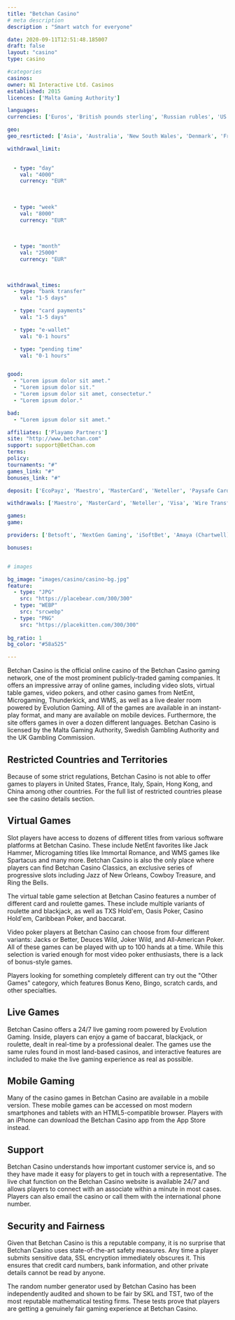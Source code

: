 ```yaml
---
title: "Betchan Casino"
# meta description
description : "Smart watch for everyone"

date: 2020-09-11T12:51:48.185007
draft: false
layout: "casino" 
type: casino

#categories
casinos: 
owner: N1 Interactive Ltd. Casinos
established: 2015
licences: ['Malta Gaming Authority']

languages: 
currencies: ['Euros', 'British pounds sterling', 'Russian rubles', 'US dollars', 'Bitcoin']

geo: 
geo_resrticted: ['Asia', 'Australia', 'New South Wales', 'Denmark', 'France', 'Germany', 'Schleswig-Holstein', 'Israel', 'Italy', 'Latvia', 'Netherlands', 'Puerto Rico', 'Romania', 'Spain', 'Sweden', 'Switzerland', 'Turkey', 'United Kingdom', 'United States', 'Alabama', 'Alaska', 'American Samoa', 'Arizona', 'Arkansas', 'California', 'Colorado', 'Connecticut', 'Delaware', 'District of Columbia', 'Florida', 'Georgia(US)', 'Guam', 'Hawaii', 'Idaho', 'Illinois', 'Indiana', 'Iowa', 'Kansas', 'Kentucky', 'Louisiana', 'Maine', 'Maryland', 'Massachusetts', 'Michigan', 'Minnesota', 'Mississippi', 'Missouri', 'Montana', 'Nebraska', 'Nevada', 'New Hampshire', 'New Jersey', 'New Mexico', 'New York', 'North Carolina', 'North Dakota', 'Northern Mariana Islands', 'Ohio', 'Oklahoma', 'Oregon', 'Pennsylvania', 'Rhode Island', 'South Carolina', 'South Dakota', 'Tennessee', 'Texas', 'U.S. Virgin Islands', 'Utah', 'Vermont', 'Virginia', 'Washington', 'West Virginia', 'Wisconsin', 'Wyoming']

withdrawal_limit:

  
  - type: "day"
    val: "4000"
    currency: "EUR"
  
  
  
  - type: "week"
    val: "8000"
    currency: "EUR"
  
  
  
  - type: "month"
    val: "25000"
    currency: "EUR"
  
  

withdrawal_times:
  - type: "bank transfer"
    val: "1-5 days"

  - type: "card payments"
    val: "1-5 days"

  - type: "e-wallet"
    val: "0-1 hours"

  - type: "pending time"
    val: "0-1 hours"


good:
  - "Lorem ipsum dolor sit amet."
  - "Lorem ipsum dolor sit."
  - "Lorem ipsum dolor sit amet, consectetur."
  - "Lorem ipsum dolor."

bad:
  - "Lorem ipsum dolor sit amet."

affiliates: ['Playamo Partners']
site: "http://www.betchan.com"
support: support@BetChan.com
terms:
policy:
tournaments: "#"
games_link: "#"
bonuses_link: "#"

deposit: ['EcoPayz', 'Maestro', 'MasterCard', 'Neteller', 'Paysafe Card', 'Visa', 'Skrill', 'Wire Transfer', 'Bitcoin', 'Cubits']

withdrawals: ['Maestro', 'MasterCard', 'Neteller', 'Visa', 'Wire Transfer', 'EcoPayz', 'Skrill', 'Bitcoin', 'Cubits']

games: 
game:

providers: ['Betsoft', 'NextGen Gaming', 'iSoftBet', 'Amaya (Chartwell)', 'BGAMING', 'Igaming2go', 'Ezugi', 'Thunderkick', 'Amatic Industries', 'EGT Interactive', 'Elk Studios', 'Endorphina', 'GameArt', 'Booming Games', 'Quickfire', 'Habanero', 'Pragmatic Play', 'Mr. Slotty', 'Belatra']

bonuses:


# images

bg_image: "images/casino/casino-bg.jpg"  
feature:
  - type: "JPG" 
    src: "https://placebear.com/300/300"
  - type: "WEBP"
    src: "srcwebp"
  - type: "PNG"
    src: "https://placekitten.com/300/300"  
 
bg_ratio: 1 
bg_color: "#58a525"  

---
```


Betchan Casino is the official online casino of the Betchan Casino gaming network, one of the most prominent publicly-traded gaming companies. It offers an impressive array of online games, including video slots, virtual table games, video pokers, and other casino games from NetEnt, Microgaming, Thunderkick, and WMS, as well as a live dealer room powered by Evolution Gaming. All of the games are available in an instant-play format, and many are available on mobile devices. Furthermore, the site offers games in over a dozen different languages. Betchan Casino is licensed by the Malta Gaming Authority, Swedish Gambling Authority and the UK Gambling Commission.

## Restricted Countries and Territories
Because of some strict regulations, Betchan Casino is not able to offer games to players in United States, France, Italy, Spain, Hong Kong, and China among other countries. For the full list of restricted countries please see the casino details section.

## Virtual Games
Slot players have access to dozens of different titles from various software platforms at Betchan Casino. These include NetEnt favorites like Jack Hammer, Microgaming titles like Immortal Romance, and WMS games like Spartacus and many more. Betchan Casino is also the only place where players can find Betchan Casino Classics, an exclusive series of progressive slots including Jazz of New Orleans, Cowboy Treasure, and Ring the Bells.

The virtual table game selection at Betchan Casino features a number of different card and roulette games. These include multiple variants of roulette and blackjack, as well as TXS Hold'em, Oasis Poker, Casino Hold'em, Caribbean Poker, and baccarat.

Video poker players at Betchan Casino can choose from four different variants: Jacks or Better, Deuces Wild, Joker Wild, and All-American Poker. All of these games can be played with up to 100 hands at a time. While this selection is varied enough for most video poker enthusiasts, there is a lack of bonus-style games.

Players looking for something completely different can try out the "Other Games" category, which features Bonus Keno, Bingo, scratch cards, and other specialties.

## Live Games
Betchan Casino offers a 24/7 live gaming room powered by Evolution Gaming. Inside, players can enjoy a game of baccarat, blackjack, or roulette, dealt in real-time by a professional dealer. The games use the same rules found in most land-based casinos, and interactive features are included to make the live gaming experience as real as possible.

## Mobile Gaming
Many of the casino games in Betchan Casino are available in a mobile version. These mobile games can be accessed on most modern smartphones and tablets with an HTML5-compatible browser. Players with an iPhone can download the Betchan Casino app from the App Store instead.

## Support
Betchan Casino understands how important customer service is, and so they have made it easy for players to get in touch with a representative. The live chat function on the Betchan Casino website is available 24/7 and allows players to connect with an associate within a minute in most cases. Players can also email the casino or call them with the international phone number.

## Security and Fairness
Given that Betchan Casino is this a reputable company, it is no surprise that Betchan Casino uses state-of-the-art safety measures. Any time a player submits sensitive data, SSL encryption immediately obscures it. This ensures that credit card numbers, bank information, and other private details cannot be read by anyone.

The random number generator used by Betchan Casino has been independently audited and shown to be fair by SKL and TST, two of the most reputable mathematical testing firms. These tests prove that players are getting a genuinely fair gaming experience at Betchan Casino.